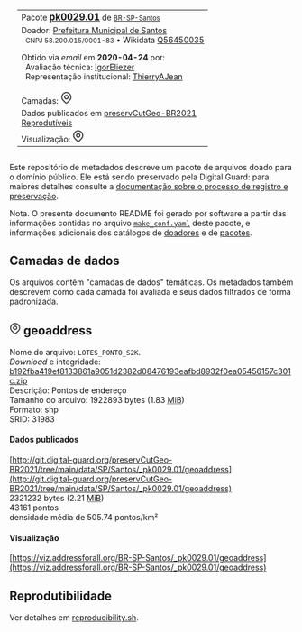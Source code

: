 <aside>
<table align="right" style="padding: 1em">
<tr><td>Pacote <a target="_git" title="link canônico para o git deste pacote" href="http://git.digital-guard.org/preserv-BR/blob/main/data/SP/Santos/_pk0029.01"><big><b>pk0029.01</b></big></a> de <small><a target="_osmcodes" title="Jurisdição" href="https://osm.codes/BR-SP-Santos">BR-SP-Santos</a></small>
</td></tr>
<tr><td>
Doador: <a rel="external" target="_doador" href="https://www.santos.sp.gov.br/">Prefeitura Municipal de Santos</a>
<br/>&nbsp; <small>CNPJ 58.200.015/0001-83</small> • Wikidata <a rel="external" target="_doador" title="link descritor Wikidata do doador" href="https://www.wikidata.org/wiki/Q56450035">Q56450035</a></small><br/>

Obtido via <i>email</i> em <b>2020-04-24</b> por:
<br/>&nbsp; Avaliação técnica: <a rel="external" target="_gitPerson" title="usuário Git" href="https://github.com/IgorEliezer">IgorEliezer</a>
<br/>&nbsp; Representação institucional: <a rel="external" target="_gitPerson" title="usuário Git" href="https://github.com/ThierryAJean">ThierryAJean</a><br/>
</td></tr>
<tr><td>Camadas: <a title="geoaddress" href="#-geoaddress"><img src="https://raw.githubusercontent.com/digital-guard/preserv/main/docs/assets/layerIcon-geoaddress.png" alt="geoaddress" width="20"/></a> </td></tr>
<tr><td>Dados publicados em <a href="http://git.digital-guard.org/preservCutGeo-BR2021/tree/main/data/SP/Santos/_pk0029.01">preservCutGeo-BR2021</a><br/><a href="#reprodutibilidade">Reprodutíveis</a></td></tr>
<tr><td>Visualização: <a title="geoaddress" href="https://viz.addressforall.org/BR-SP-Santos/_pk0029.01/geoaddress"><img src="https://raw.githubusercontent.com/digital-guard/preserv/main/docs/assets/layerIcon-geoaddress.png" alt="geoaddress" width="20"/></a> </td></tr>
</table>
</aside>

<section>

Este repositório de metadados descreve um pacote de arquivos doado para o domínio público. Ele está sendo preservado pela Digital Guard: para maiores detalhes consulte a [documentação sobre o processo de registro e preservação](https://wiki.addressforall.org/doc/Documentação_Digital-guard).

Nota. O presente documento README foi gerado por software a partir das informações contidas no arquivo [`make_conf.yaml`](make_conf.yaml) deste pacote, e informações adicionais dos catálogos de [doadores](https://git.digital-guard.org/preserv-BR/blob/main/data/donor.csv) e de [pacotes](https://git.digital-guard.org/preserv-BR/blob/main/data/donatedPack.csv).

# Camadas de dados

Os arquivos contêm "camadas de dados" temáticas. Os metadados também descrevem como cada camada foi avaliada e seus dados filtrados de forma padronizada.

## <img src="https://raw.githubusercontent.com/digital-guard/preserv/main/docs/assets/layerIcon-geoaddress.png" alt="geoaddress" width="20"/> geoaddress

Nome do arquivo: `LOTES_PONTO_S2K`.<br/>*Download* e integridade: [b192fba419ef8133861a9051d2382d08476193eafbd8932f0ea05456157c301c.zip](http://dl.digital-guard.org/b192fba419ef8133861a9051d2382d08476193eafbd8932f0ea05456157c301c.zip)<br/>Descrição: Pontos de endereço<br/>Tamanho do arquivo: 1922893 bytes (1.83 <abbr title="mebibyte">MiB</abbr>)<br/>Formato: shp<br/>SRID: 31983

#### Dados publicados
[http://git.digital-guard.org/preservCutGeo-BR2021/tree/main/data/SP/Santos/_pk0029.01/geoaddress](http://git.digital-guard.org/preservCutGeo-BR2021/tree/main/data/SP/Santos/_pk0029.01/geoaddress)<br/>2321232 bytes (2.21 <abbr title="mebibyte">MiB</abbr>)<br/>43161 pontos<br/>densidade média de 505.74 pontos/km²

#### Visualização
[https://viz.addressforall.org/BR-SP-Santos/_pk0029.01/geoaddress](https://viz.addressforall.org/BR-SP-Santos/_pk0029.01/geoaddress)

</section>
<section>

# Reprodutibilidade

Ver detalhes em [reproducibility.sh](reproducibility.sh).

</section>

